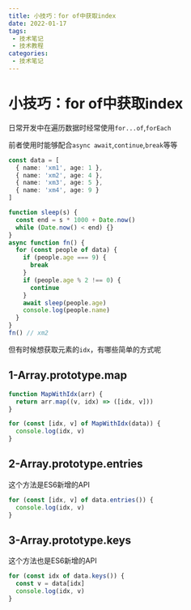 ```yaml
---
title: 小技巧：for of中获取index
date: 2022-01-17
tags:
 - 技术笔记
 - 技术教程
categories:
 - 技术笔记
---
```

# 小技巧：for of中获取index

日常开发中在遍历数据时经常使用`for...of`,`forEach`

前者使用时能够配合`async await`,`continue`,`break`等等

```ts
const data = [
  { name: 'xm1', age: 1 },
  { name: 'xm2', age: 4 },
  { name: 'xm3', age: 5 },
  { name: 'xm4', age: 9 }
]

function sleep(s) {
  const end = s * 1000 + Date.now()
  while (Date.now() < end) {}
}
async function fn() {
  for (const people of data) {
    if (people.age === 9) {
      break
    }
    if (people.age % 2 !== 0) {
      continue
    }
    await sleep(people.age)
    console.log(people.name)
  }
}
fn() // xm2
```

但有时候想获取元素的`idx`，有哪些简单的方式呢

## 1-Array.prototype.map
```ts
function MapWithIdx(arr) {
  return arr.map((v, idx) => ([idx, v]))
}

for (const [idx, v] of MapWithIdx(data)) {
  console.log(idx, v)
}
```

## 2-Array.prototype.entries
这个方法是ES6新增的API
```ts
for (const [idx, v] of data.entries()) {
  console.log(idx, v)
}
```

## 3-Array.prototype.keys
这个方法也是ES6新增的API
```ts
for (const idx of data.keys()) {
  const v = data[idx]
  console.log(idx, v)
}
```

